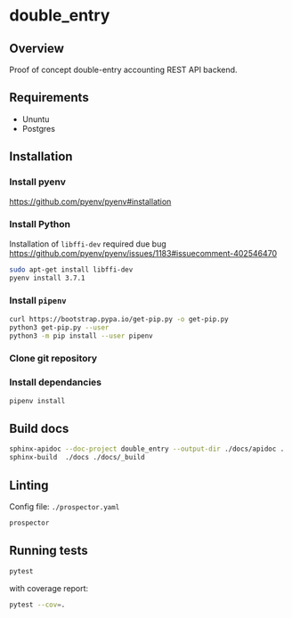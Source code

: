 # double_entry
## Overview
Proof of concept double-entry accounting REST API backend.

## Requirements
* Ununtu 
* Postgres 

## Installation

### Install pyenv 
https://github.com/pyenv/pyenv#installation

### Install Python 

Installation of `libffi-dev` required due bug
https://github.com/pyenv/pyenv/issues/1183#issuecomment-402546470

```bash
sudo apt-get install libffi-dev
pyenv install 3.7.1
```

### Install `pipenv`

```bash
curl https://bootstrap.pypa.io/get-pip.py -o get-pip.py
python3 get-pip.py --user
python3 -m pip install --user pipenv

```

### Clone git repository


### Install dependancies
```bash
pipenv install
```

## Build docs
```bash
sphinx-apidoc --doc-project double_entry --output-dir ./docs/apidoc . ./*/migrations ./manage.py
sphinx-build  ./docs ./docs/_build
```

## Linting
Config file: `./prospector.yaml` 
```bash
prospector
```

## Running tests
```bash
pytest
```
with coverage report:
```bash
pytest --cov=.
```
